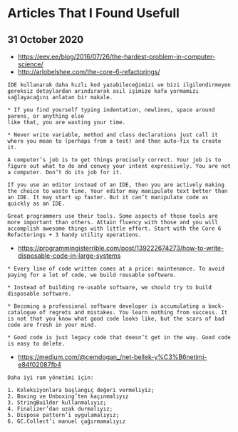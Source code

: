 # Articles That I Found Usefull

## 31 October 2020

* https://eev.ee/blog/2016/07/26/the-hardest-problem-in-computer-science/
* http://arlobelshee.com/the-core-6-refactorings/

```
IDE kullanarak daha hızlı kod yazabileceğimizi ve bizi ilgilendirmeyen gereksiz detaylardan arındırarak asıl işimize kafa yormamızı sağlayacağını anlatan bir makale.

* If you find yourself typing indentation, newlines, space around parens, or anything else 
like that, you are wasting your time.

* Never write variable, method and class declarations just call it where you mean to (perhaps from a test) and then auto-fix to create it.

A computer’s job is to get things precisely correct. Your job is to figure out what to do and convey your intent expressively. You are not a computer. Don’t do its job for it.

If you use an editor instead of an IDE, then you are actively making the choice to waste time. Your editor may manipulate text better than an IDE. It may start up faster. But it can’t manipulate code as quickly as an IDE.

Great programmers use their tools. Some aspects of those tools are more important than others. Attain fluency with those and you will accomplish awesome things with little effort. Start with the Core 6 Refactorings + 3 handy utility operations.

```

* https://programmingisterrible.com/post/139222674273/how-to-write-disposable-code-in-large-systems

```
* Every line of code written comes at a price: maintenance. To avoid paying for a lot of code, we build reusable software.

* Instead of building re-usable software, we should try to build disposable software.

* Becoming a professional software developer is accumulating a back-catalogue of regrets and mistakes. You learn nothing from success. It is not that you know what good code looks like, but the scars of bad code are fresh in your mind.

* Good code is just legacy code that doesn’t get in the way. Good code is easy to delete.
```


* https://medium.com/@cemdogan_/net-bellek-y%C3%B6netimi-e84f02087fb4

```
Daha iyi ram yönetimi için:

1. Koleksiyonlara başlangıç değeri vermeliyiz;
2. Boxing ve Unboxing’ten kaçınmalıyız
3. StringBuilder kullanmalıyız;
4. Finalizer’dan uzak durmalıyız;
5. Dispose pattern’i uygulamalıyız;
6. GC.Collect’i manuel çağırmamalıyız
```